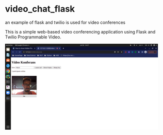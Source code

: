 # video_chat_flask
an example of flask and twilio is used for video conferences

This is a simple web-based video conferencing application using Flask and Twilio Programmable Video.

![Screenshot](screen_shot.png)
